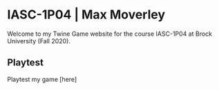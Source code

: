 # IASC-1P04 | Max Moverley

Welcome to my Twine Game website for the course IASC-1P04 at Brock University (Fall 2020).

## Playtest

Playtest my game [here]
